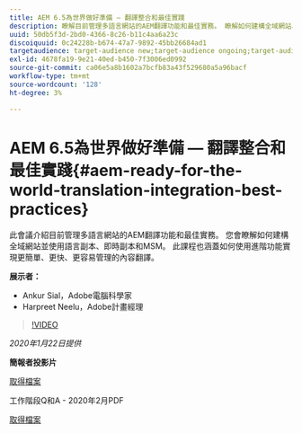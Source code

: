 ```yaml
---
title: AEM 6.5為世界做好準備 — 翻譯整合和最佳實踐
description: 瞭解目前管理多語言網站的AEM翻譯功能和最佳實務。 瞭解如何建構全域網站、使用語言副本、即時副本和MSM。 使用進階功能，實現更簡單、更快、更容易管理的內容翻譯。
uuid: 50db5f3d-2bd0-4366-8c26-b11c4aa6a23c
discoiquuid: 0c24228b-b674-47a7-9892-45bb26684ad1
targetaudience: target-audience new;target-audience ongoing;target-audience upgrader
exl-id: 4678fa19-9e21-40ed-b450-7f3006ed0992
source-git-commit: ca06e5a8b1602a7bcfb83a43f529680a5a96bacf
workflow-type: tm+mt
source-wordcount: '128'
ht-degree: 3%

---
```


# AEM 6.5為世界做好準備 — 翻譯整合和最佳實踐{#aem-ready-for-the-world-translation-integration-best-practices}

此會議介紹目前管理多語言網站的AEM翻譯功能和最佳實務。 您會瞭解如何建構全域網站並使用語言副本、即時副本和MSM。 此課程也涵蓋如何使用進階功能實現更簡單、更快、更容易管理的內容翻譯。

**展示者：**

* Ankur Sial，Adobe電腦科學家
* Harpreet Neelu，Adobe計畫經理

>[!VIDEO](https://video.tv.adobe.com/v/31153?quality=9)

*2020年1月22日提供*

**簡報者投影片**

[取得檔案](assets/gems-2020-translations.pdf)

工作階段Q和A - 2020年2月PDF

[取得檔案](assets/aem-gems-translationqnafeb2020.pdf)
